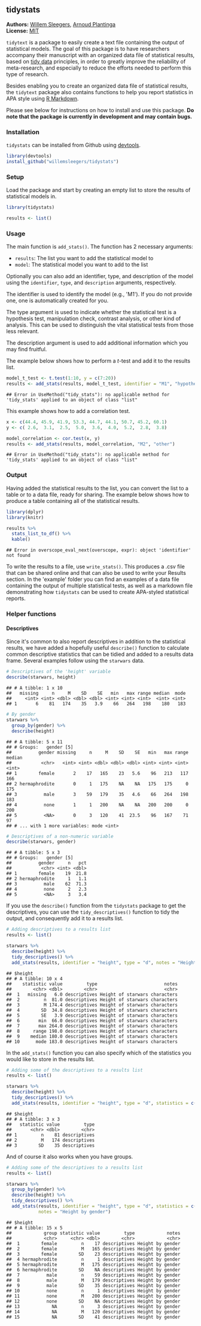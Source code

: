 <!-- README.md is generated from README.Rmd. Please edit that file -->

tidystats
---------------

**Authors:** [Willem Sleegers](http://willemsleegers.com/), [Arnoud Plantinga](http://www.arnoudplantinga.nl/)<br/>
**License:** [MIT](https://opensource.org/licenses/MIT)

`tidytext` is a package to easily create a text file containing the output of statistical models. The goal of this package is to have researchers accompany their manuscript with an organized data file of statistical results, based on [tidy data](http://vita.had.co.nz/papers/tidy-data.html) principles, in order to greatly improve the reliability of meta-research, and especially to reduce the efforts needed to perform this type of research.

Besides enabling you to create an organized data file of statistical results, the `tidytext` package also contains functions to help you report statistics in APA style using [R Markdown](http://rmarkdown.rstudio.com).

Please see below for instructions on how to install and use this package. **Do note that the package is currently in development and may contain bugs.**

### Installation

`tidystats` can be installed from Github using [devtools](https://github.com/hadley/devtools). 


```r
library(devtools)
install_github("willemsleegers/tidystats")
```

### Setup

Load the package and start by creating an empty list to store the results of statistical models in.


```r
library(tidystats)

results <- list()
```

### Usage

The main function is `add_stats()`. The function has 2 necessary arguments:

- `results`: The list you want to add the statistical model to
- `model`: The statistical model you want to add to the list

Optionally you can also add an identifier, type, and description of the model using the `identifier`, `type`, and `description` arguments, respectively. 

The identifier is used to identify the model (e.g., 'M1'). If you do not provide one, one is automatically created for you. 

The type argument is used to indicate whether the statistical test is a hypothesis test, manipulation check, contrast analysis, or other kind of analysis. This can be used to distinguish the vital statistical tests from those less relevant.

The description argument is used to add additional information which you may find fruitful.

The example below shows how to perform a *t*-test and add it to the results list.


```r
model_t_test <- t.test(1:10, y = c(7:20))
results <- add_stats(results, model_t_test, identifier = "M1", "hypothesis")
```

```
## Error in UseMethod("tidy_stats"): no applicable method for 'tidy_stats' applied to an object of class "list"
```

This example shows how to add a correlation test.


```r
x <- c(44.4, 45.9, 41.9, 53.3, 44.7, 44.1, 50.7, 45.2, 60.1)
y <- c( 2.6,  3.1,  2.5,  5.0,  3.6,  4.0,  5.2,  2.8,  3.8)

model_correlation <- cor.test(x, y)
results <- add_stats(results, model_correlation, "M2", "other")
```

```
## Error in UseMethod("tidy_stats"): no applicable method for 'tidy_stats' applied to an object of class "list"
```

### Output

Having added the statistical results to the list, you can convert the list to a table or to a data file, ready for sharing. The example below shows how to produce a table containing all of the statistical results.


```r
library(dplyr)
library(knitr)

results %>%
  stats_list_to_df() %>%
  kable()
```

```
## Error in overscope_eval_next(overscope, expr): object 'identifier' not found
```

To write the results to a file, use `write_stats()`. This produces a .csv file that can be shared online and that can also be used to write your Results section. In the 'example' folder you can find an examples of a data file containing the output of multiple statistical tests, as well as a markdown file demonstrating how `tidystats` can be used to create APA-styled statistical reports.

### Helper functions

#### Descriptives

Since it's common to also report descriptives in addition to the statistical results, we have added a hopefully useful `describe()` function to calculate common descriptive statistics that can be tidied and added to a results data frame. Several examples follow using the `starwars` data.


```r
# Descriptives of the 'height' variable
describe(starwars, height)
```

```
## # A tibble: 1 x 10
##   missing     n     M    SD    SE   min   max range median  mode
##     <int> <int> <dbl> <dbl> <dbl> <int> <int> <int>  <int> <int>
## 1       6    81   174    35   3.9    66   264   198    180   183
```


```r
# By gender
starwars %>%
  group_by(gender) %>%
  describe(height)
```

```
## # A tibble: 5 x 11
## # Groups:   gender [5]
##          gender missing     n     M    SD    SE   min   max range median
##           <chr>   <int> <int> <dbl> <dbl> <dbl> <int> <int> <int>  <int>
## 1        female       2    17   165    23   5.6    96   213   117    166
## 2 hermaphrodite       0     1   175    NA    NA   175   175     0    175
## 3          male       3    59   179    35   4.6    66   264   198    183
## 4          none       1     1   200    NA    NA   200   200     0    200
## 5          <NA>       0     3   120    41  23.5    96   167    71     97
## # ... with 1 more variables: mode <int>
```


```r
# Descriptives of a non-numeric variable
describe(starwars, gender)
```

```
## # A tibble: 5 x 3
## # Groups:   gender [5]
##          gender     n   pct
##           <chr> <int> <dbl>
## 1        female    19  21.8
## 2 hermaphrodite     1   1.1
## 3          male    62  71.3
## 4          none     2   2.3
## 5          <NA>     3   3.4
```

If you use the `describe()` function from the `tidystats` package to get the descriptives, you can use the `tidy_descriptives()` function to tidy the output, and consequently add it to a results list. 


```r
# Adding descriptives to a results list
results <- list()

starwars %>%
  describe(height) %>%
  tidy_descriptives() %>%
  add_stats(results, identifier = "height", type = "d", notes = "Height of starwars characters")
```

```
## $height
## # A tibble: 10 x 4
##    statistic value         type                         notes
##        <chr> <dbl>        <chr>                         <chr>
##  1   missing   6.0 descriptives Height of starwars characters
##  2         n  81.0 descriptives Height of starwars characters
##  3         M 174.4 descriptives Height of starwars characters
##  4        SD  34.8 descriptives Height of starwars characters
##  5        SE   3.9 descriptives Height of starwars characters
##  6       min  66.0 descriptives Height of starwars characters
##  7       max 264.0 descriptives Height of starwars characters
##  8     range 198.0 descriptives Height of starwars characters
##  9    median 180.0 descriptives Height of starwars characters
## 10      mode 183.0 descriptives Height of starwars characters
```
In the `add_stats()` function you can also specify which of the statistics you would like to store in the results list.


```r
# Adding some of the descriptives to a results list
results <- list()

starwars %>%
  describe(height) %>%
  tidy_descriptives() %>%
  add_stats(results, identifier = "height", type = "d", statistics = c("n", "M", "SD"))
```

```
## $height
## # A tibble: 3 x 3
##   statistic value         type
##       <chr> <dbl>        <chr>
## 1         n    81 descriptives
## 2         M   174 descriptives
## 3        SD    35 descriptives
```

And of course it also works when you have groups.


```r
# Adding some of the descriptives to a results list
results <- list()

starwars %>%
  group_by(gender) %>%
  describe(height) %>%
  tidy_descriptives() %>%
  add_stats(results, identifier = "height", type = "d", statistics = c("n", "M", "SD"), 
            notes = "Height by gender")
```

```
## $height
## # A tibble: 15 x 5
##            group statistic value         type            notes
##            <chr>     <chr> <dbl>        <chr>            <chr>
##  1        female         n    17 descriptives Height by gender
##  2        female         M   165 descriptives Height by gender
##  3        female        SD    23 descriptives Height by gender
##  4 hermaphrodite         n     1 descriptives Height by gender
##  5 hermaphrodite         M   175 descriptives Height by gender
##  6 hermaphrodite        SD    NA descriptives Height by gender
##  7          male         n    59 descriptives Height by gender
##  8          male         M   179 descriptives Height by gender
##  9          male        SD    35 descriptives Height by gender
## 10          none         n     1 descriptives Height by gender
## 11          none         M   200 descriptives Height by gender
## 12          none        SD    NA descriptives Height by gender
## 13            NA         n     3 descriptives Height by gender
## 14            NA         M   120 descriptives Height by gender
## 15            NA        SD    41 descriptives Height by gender
```
